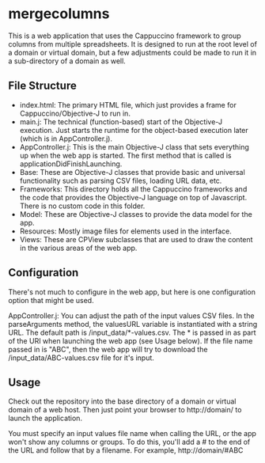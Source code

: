 mergecolumns
============

This is a web application that uses the Cappuccino framework to group columns from multiple spreadsheets.  It is designed to run at the root level of a domain or virtual domain, but a few adjustments could be made to run it in a sub-directory of a domain as well.

File Structure
--------------
- index.html:  The primary HTML file, which just provides a frame for Cappuccino/Objective-J to run in.  
- main.j:  The technical (function-based) start of the Objective-J execution.  Just starts the runtime for the object-based execution later (which is in AppController.j). 
- AppController.j:  This is the main Objective-J class that sets everything up when the web app is started.  The first method that is called is applicationDidFinishLaunching.
- Base:  These are Objective-J classes that provide basic and universal functionality such as parsing CSV files, loading URL data, etc.
- Frameworks:  This directory holds all the Cappuccino frameworks and the code that provides the Objective-J language on top of Javascript.  There is no custom code in this folder.
- Model:  These are Objective-J classes to provide the data model for the app.
- Resources:  Mostly image files for elements used in the interface.
- Views:  These are CPView subclasses that are used to draw the content in the various areas of the web app.

Configuration
-------------
There's not much to configure in the web app, but here is one configuration option that might be used.

AppController.j:  You can adjust the path of the input values CSV files.  In the parseArguments method, the valuesURL variable is instantiated with a string URL.  The default path is /input\_data/*-values.csv.  The * is passed in as part of the URI when launching the web app (see Usage below).  If the file name passed in is "ABC", then the web app will try to download the /input\_data/ABC-values.csv file for it's input.

Usage
-----
Check out the repository into the base directory of a domain or virtual domain of a web host.  Then just point your browser to http://domain/ to launch the application.  

You must specify an input values file name when calling the URL, or the app won't show any columns or groups.  To do this, you'll add a # to the end of the URL and follow that by a filename.  For example, http://domain/#ABC
